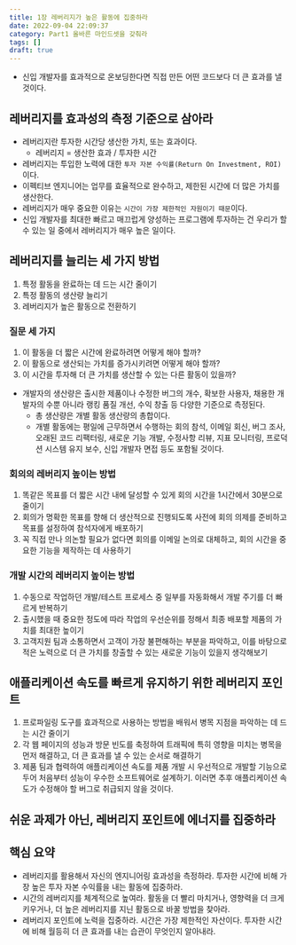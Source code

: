 ```yaml
---
title: 1장 레버리지가 높은 활동에 집중하라
date: 2022-09-04 22:09:37
category: Part1 올바른 마인드셋을 갖춰라
tags: []
draft: true
---
```


- 신입 개발자를 효과적으로 온보딩한다면 직접 만든 어떤 코드보다 더 큰 효과를 낼 것이다.

## 레버리지를 효과성의 측정 기준으로 삼아라

- 레버리지란 투자한 시간당 생산한 가치, 또는 효과이다.
  - 레버리지 = 생산한 효과 / 투자한 시간
- 레버리지는 투입한 노력에 대한 `투자 자본 수익률(Return On Investment, ROI)`이다.
- 이펙티브 엔지니어는 업무를 효율적으로 완수하고, 제한된 시간에 더 많은 가치를 생산한다.
- 레버리지가 매우 중요한 이유는 `시간이 가장 제한적인 자원이기 때문`이다.
- 신입 개발자를 최대한 빠르고 매끄럽게 양성하는 프로그램에 투자하는 건 우리가 할 수 있는 일 중에서 레버리지가 매우 높은 일이다.

## 레버리지를 늘리는 세 가지 방법

1. 특정 활동을 완료하는 데 드는 시간 줄이기
2. 특정 활동의 생산량 늘리기
3. 레버리지가 높은 활동으로 전환하기

### 질문 세 가지

1. 이 활동을 더 짧은 시간에 완료하려면 어떻게 해야 할까?
2. 이 활동으로 생산되는 가치를 증가시키려면 어떻게 해야 할까?
3. 이 시간을 투자해 더 큰 가치를 생산할 수 있는 다른 활동이 있을까?

- 개발자의 생산량은 출시한 제품이나 수정한 버그의 개수, 확보한 사용자, 채용한 개발자의 수뿐 아니라 랭킹 품질 개선, 수익 창출 등 다양한 기준으로 측정된다.
  - 총 생산량은 개별 활동 생산량의 총합이다.
  - 개별 활동에는 평일에 근무하면서 수행하는 회의 참석, 이메일 회신, 버그 조사, 오래된 코드 리팩터링, 새로운 기능 개발, 수정사항 리뷰, 지표 모니터링, 프로덕션 시스템 유지 보수, 신입 개발자 면접 등도 포함될 것이다.

### 회의의 레버리지 높이는 방법

1. 똑같은 목표를 더 짧은 시간 내에 달성할 수 있게 회의 시간을 1시간에서 30분으로 줄이기
2. 회의가 명확한 목표를 향해 더 생산적으로 진행되도록 사전에 회의 의제를 준비하고 목표를 설정하여 참석자에게 배포하기
3. 꼭 직접 만나 의논할 필요가 없다면 회의를 이메일 논의로 대체하고, 회의 시간을 중요한 기능을 제작하는 데 사용하기


### 개발 시간의 레버리지 높이는 방법

1. 수동으로 작업하던 개발/테스트 프로세스 중 일부를 자동화해서 개발 주기를 더 빠르게 반복하기
2. 출시했을 때 중요한 정도에 따라 작업의 우선순위를 정해서 최종 배포할 제품의 가치를 최대한 높이기
3. 고객지원 팀과 소통하면서 고객이 가장 불편해하는 부분을 파악하고, 이를 바탕으로 적은 노력으로 더 큰 가치를 창출할 수 있는 새로운 기능이 있을지 생각해보기

## 애플리케이션 속도를 빠르게 유지하기 위한 레버리지 포인트

1. 프로파일링 도구를 효과적으로 사용하는 방법을 배워서 병목 지점을 파악하는 데 드는 시간 줄이기
2. 각 웹 페이지의 성능과 방문 빈도를 축정하여 트래픽에 특히 영향을 미치는 병목을 먼저 해결하고, 더 큰 효과를 낼 수 있는 순서로 해결하기
3. 제품 팀과 협력하여 애플리케이션 속도를 제품 개발 시 우선적으로 개발할 기능으로 두어 처음부터 성능이 우수한 소프트웨어로 설계하기. 이러면 추후 애플리케이션 속도가 수정해야 할 버그로 취급되지 않을 것이다.

## 쉬운 과제가 아닌, 레버리지 포인트에 에너지를 집중하라


## 핵심 요약

- 레버리지를 활용해서 자신의 엔지니어링 효과성을 측정하라. 투자한 시간에 비해 가장 높은 투자 자본 수익률을 내는 활동에 집중하라.
- 시간의 레버리지를 체계적으로 높여라. 활동을 더 빨리 마치거나, 영향력을 더 크게 키우거나, 더 높은 레버리지를 지닌 활동으로 바꿀 방법을 찾아라.
- 레버리지 포인트에 노력을 집중하라. 시간은 가장 제한적인 자산이다. 투자한 시간에 비해 월등히 더 큰 효과를 내는 습관이 무엇인지 알아내라.